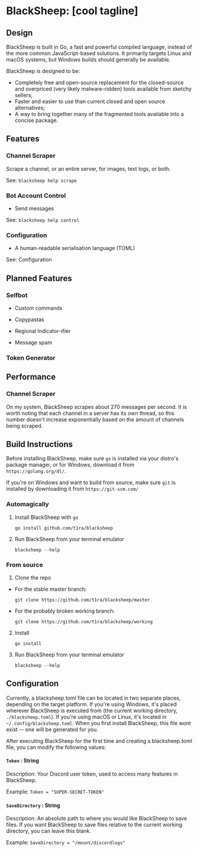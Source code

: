 # BlackSheep: [cool tagline]

## Design

BlackSheep is built in Go, a fast and powerful compiled language, instead of the
more common JavaScript-based solutions. It primarily targets Linux and macOS
systems, but Windows builds should generally be available.

BlackSheep is designed to be:
* Completely free and open-source replacement for the closed-source and
overpriced (very likely malware-ridden) tools available from sketchy sellers;
* Faster and easier to use than current closed and open source alternatives;
* A way to bring together many of the fragmented tools available into a concise
package.

## Features

### Channel Scraper

Scrape a channel, or an entire server, for images, text logs, or
both.

See: `blacksheep help scrape`

### Bot Account Control

* Send messages

See: `blacksheep help control`

### Configuration

* A human-readable serialisation language (TOML)

See: Configuration

## Planned Features

### Selfbot

* Custom commands

* Copypastas

* Regional Indicator-ifier

* Message spam

### Token Generator

## Performance

### Channel Scraper

On my system, BlackSheep scrapes about 270 messages per second. It is worth
noting that each channel in a server has its own thread, so this number doesn't
increase exponentially based on the amount of channels being scraped.

## Build Instructions

Before installing BlackSheep, make sure `go` is installed via your distro's
package manager, or for Windows, download it from `https://golang.org/dl/`.

If you're on Windows and want to build from source, make sure `git` is installed
by downloading it from `https://git-scm.com/`

### Automagically


1. Install BlackSheep with `go`

    `go install github.com/t1ra/blacksheep`

2. Run BlackSheep from your terminal emulator

    `blacksheep --help`

### From source

1. Clone the repo


* For the stable master branch:

    `git clone https://github.com/t1ra/blacksheep/master`

* For the probably broken working branch:

    `git clone https://github.com/t1ra/blacksheep/working`


2. Install

    `go install`

3. Run BlackSheep from your terminal emulator

    `blacksheep --help`

## Configuration

Currently, a blacksheep.toml file can be located in two separate places,
depending on the target platform. If you're using Windows, it's placed wherever
BlackSheep is executed from (the current working directory,
`./blacksheep.toml`). If you're using macOS or Linux, it's located in
`~/.config/blacksheep.toml`. When you first install BlackSheep, this file wont
exist -- one will be generated for you.

After executing BlackSheep for the first time and creating a blacksheep.toml
file, you can modify the following values:

#### `Token` : String

Description: Your Discord user token, used to access many features in
BlackSheep.

Example: `Token = "SUPER-SECRET-TOKEN"`

#### `SaveDirectory` : String

Description: An absolute path to where you would like BlackSheep to save files.
If you want BlackSheep to save files relative to the current working directory,
you can leave this blank.

Example: `SaveDirectory = "/mount/discordlogs"`

